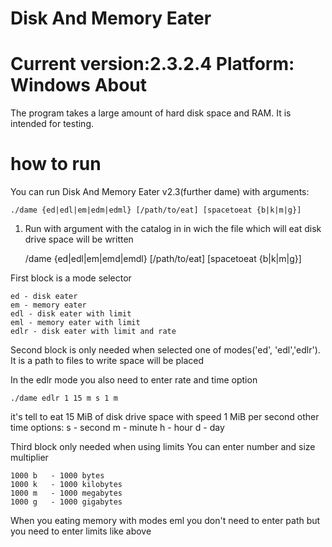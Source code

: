 Disk And Memory Eater
==
Current version:2.3.2.4
Platform: Windows
 About
=
The program takes a large amount of hard disk space and RAM. It is intended for testing.

 how to run
=

You can run Disk And Memory Eater v2.3(further dame) with arguments:

    ./dame {ed|edl|em|edm|edml} [/path/to/eat] [spacetoeat {b|k|m|g}] 

1) Run with argument with the catalog in in wich the file which will eat disk drive space will be written

      /dame {ed|edl|em|emd|emdl} [/path/to/eat] [spacetoeat {b|k|m|g}] 

First block is a mode selector

    ed - disk eater
    em - memory eater
    edl - disk eater with limit
    eml - memory eater with limit
    edlr - disk eater with limit and rate


Second block is only needed when selected one of modes('ed', 'edl','edlr'). 
It is a path to files to write space will be placed

In the edlr mode you also need to enter rate and time option

    ./dame edlr 1 15 m s 1 m
it's tell to eat 15 MiB of disk drive space with speed 1 MiB per second
other time options:
    s - second
    m - minute
    h - hour
    d - day

Third block only needed when using limits
You can enter number and size multiplier

    1000 b   - 1000 bytes
    1000 k   - 1000 kilobytes
    1000 m   - 1000 megabytes
    1000 g   - 1000 gigabytes

When you eating memory with modes eml you don't need to enter path but you need to enter limits like above

